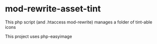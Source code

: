 mod-rewrite-asset-tint
======================

This php script (and .htaccess mod-rewrite) manages a folder of tint-able icons


This project uses php-easyimage 
